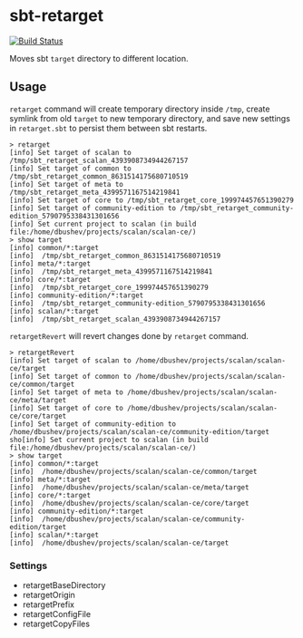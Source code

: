 # sbt-retarget

[![Build Status](https://travis-ci.org/4e6/sbt-retarget.svg?branch=master)](https://travis-ci.org/4e6/sbt-retarget)

Moves sbt `target` directory to different location.

## Usage

`retarget` command will create temporary directory inside `/tmp`,
create symlink from old `target` to new temporary directory,
and save new settings in `retarget.sbt` to persist them between sbt restarts.

    > retarget
    [info] Set target of scalan to /tmp/sbt_retarget_scalan_4393908734944267157
    [info] Set target of common to /tmp/sbt_retarget_common_8631514175680710519
    [info] Set target of meta to /tmp/sbt_retarget_meta_4399571167514219841
    [info] Set target of core to /tmp/sbt_retarget_core_199974457651390279
    [info] Set target of community-edition to /tmp/sbt_retarget_community-edition_5790795338431301656
    [info] Set current project to scalan (in build file:/home/dbushev/projects/scalan/scalan-ce/)
    > show target
    [info] common/*:target
    [info] 	/tmp/sbt_retarget_common_8631514175680710519
    [info] meta/*:target
    [info] 	/tmp/sbt_retarget_meta_4399571167514219841
    [info] core/*:target
    [info] 	/tmp/sbt_retarget_core_199974457651390279
    [info] community-edition/*:target
    [info] 	/tmp/sbt_retarget_community-edition_5790795338431301656
    [info] scalan/*:target
    [info] 	/tmp/sbt_retarget_scalan_4393908734944267157


`retargetRevert` will revert changes done by `retarget` command.

    > retargetRevert
    [info] Set target of scalan to /home/dbushev/projects/scalan/scalan-ce/target
    [info] Set target of common to /home/dbushev/projects/scalan/scalan-ce/common/target
    [info] Set target of meta to /home/dbushev/projects/scalan/scalan-ce/meta/target
    [info] Set target of core to /home/dbushev/projects/scalan/scalan-ce/core/target
    [info] Set target of community-edition to /home/dbushev/projects/scalan/scalan-ce/community-edition/target
    sho[info] Set current project to scalan (in build file:/home/dbushev/projects/scalan/scalan-ce/)
    > show target
    [info] common/*:target
    [info] 	/home/dbushev/projects/scalan/scalan-ce/common/target
    [info] meta/*:target
    [info] 	/home/dbushev/projects/scalan/scalan-ce/meta/target
    [info] core/*:target
    [info] 	/home/dbushev/projects/scalan/scalan-ce/core/target
    [info] community-edition/*:target
    [info] 	/home/dbushev/projects/scalan/scalan-ce/community-edition/target
    [info] scalan/*:target
    [info] 	/home/dbushev/projects/scalan/scalan-ce/target


### Settings

- retargetBaseDirectory
- retargetOrigin
- retargetPrefix
- retargetConfigFile
- retargetCopyFiles
